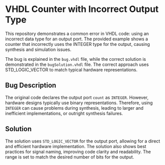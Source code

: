 # VHDL Counter with Incorrect Output Type
This repository demonstrates a common error in VHDL code: using an incorrect data type for an output port. The provided example shows a counter that incorrectly uses the INTEGER type for the output, causing synthesis and simulation issues.

The bug is explained in the `bug.vhdl` file, while the correct solution is demonstrated in the `bugSolution.vhdl` file.  The correct approach uses STD_LOGIC_VECTOR to match typical hardware representations.

## Bug Description
The original code declares the output port `count` as `INTEGER`.  However, hardware designs typically use binary representations.  Therefore, using `INTEGER` can cause problems during synthesis, leading to larger and inefficient implementations, or outright synthesis failures.

## Solution
The solution uses `STD_LOGIC_VECTOR` for the output port, allowing for a direct and efficient hardware implementation. The solution also shows best practices for signal naming, improving code clarity and readability.  The range is set to match the desired number of bits for the output.
